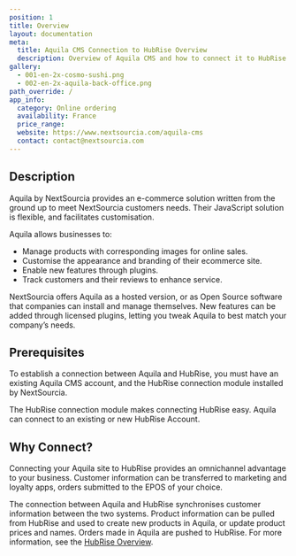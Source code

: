 ```yaml
---
position: 1
title: Overview
layout: documentation
meta:
  title: Aquila CMS Connection to HubRise Overview
  description: Overview of Aquila CMS and how to connect it to HubRise.
gallery:
  - 001-en-2x-cosmo-sushi.png
  - 002-en-2x-aquila-back-office.png
path_override: /
app_info:
  category: Online ordering
  availability: France
  price_range:
  website: https://www.nextsourcia.com/aquila-cms
  contact: contact@nextsourcia.com
---
```


## Description

Aquila by NextSourcia provides an e-commerce solution written from the ground up to meet NextSourcia customers needs.  Their JavaScript solution is flexible, and facilitates customisation.

Aquila allows businesses to:

* Manage products with corresponding images for online sales.
* Customise the appearance and branding of their ecommerce site.
* Enable new features through plugins.
* Track customers and their reviews to enhance service.

NextSourcia offers Aquila as a hosted version, or as Open Source software that companies can install and manage themselves.  New features can be added through licensed plugins, letting you tweak Aquila to best match your company’s needs.


## Prerequisites

To establish a connection between Aquila and HubRise, you must have an existing Aquila CMS account, and the HubRise connection module installed by NextSourcia.

The HubRise connection module makes connecting HubRise easy. Aquila can connect to an existing or new HubRise Account.


## Why Connect?

Connecting your Aquila site to HubRise provides an omnichannel advantage to your business.  Customer information can be transferred to marketing and loyalty apps, orders submitted to the EPOS of your choice. 

The connection between Aquila and HubRise synchronises customer information between the two systems.  Product information can be pulled from HubRise and used to create new products in Aquila, or update product prices and names.  Orders made in Aquila are pushed to HubRise. For more information, see the [HubRise Overview](/docs).